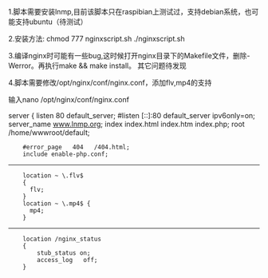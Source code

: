 
1.脚本需要安装lnmp,目前该脚本只在raspibian上测试过，支持debian系统，也可能支持ubuntu（待测试）

2.安装方法:
           chmod 777 nginxscript.sh
		   ./nginxscript.sh

3.编译nginx时可能有一些bug,这时候打开nginx目录下的Makefile文件，删除-Werror。再执行make && make install。
  其它问题待发现

4.脚本需要修改/opt/nginx/conf/nginx.conf，添加flv,mp4的支持
 
  输入nano /opt/nginx/conf/nginx.conf
 
  server
    {
        listen 80 default_server;
        #listen [::]:80 default_server ipv6only=on;
        server_name www.lnmp.org;
        index index.html index.htm index.php;
        root  /home/wwwroot/default;

        #error_page   404   /404.html;
        include enable-php.conf;
**********************************************************************************************************************
        location ~ \.flv$
        {
          flv;
        }
		location ~ \.mp4$ {
          mp4;
        }
***********************************************************************************************************************
        location /nginx_status
        {
            stub_status on;
            access_log   off;
        }
